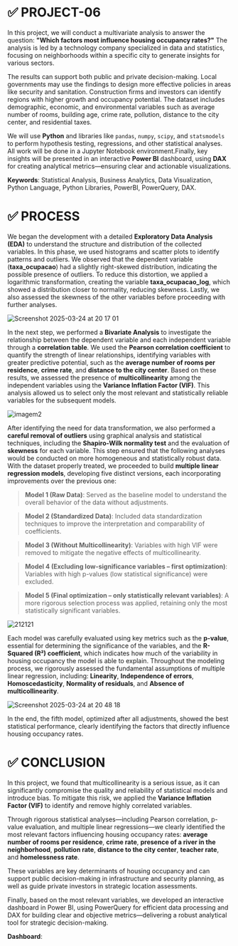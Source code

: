 # ✅ PROJECT-06

In this project, we will conduct a multivariate analysis to answer the question: **"Which factors most influence housing occupancy rates?"** The analysis is led by a technology company specialized in data and statistics, focusing on neighborhoods within a specific city to generate insights for various sectors.

The results can support both public and private decision-making. Local governments may use the findings to design more effective policies in areas like security and sanitation. Construction firms and investors can identify regions with higher growth and occupancy potential. The dataset includes demographic, economic, and environmental variables such as average number of rooms, building age, crime rate, pollution, distance to the city center, and residential taxes.

We will use **Python** and libraries like `pandas`, `numpy`, `scipy`, and `statsmodels` to perform hypothesis testing, regressions, and other statistical analyses. All work will be done in a Jupyter Notebook environment.Finally, key insights will be presented in an interactive **Power BI** dashboard, using **DAX** for creating analytical metrics—ensuring clear and actionable visualizations.

**Keywords**: Statistical Analysis, Business Analytics, Data Visualization, Python Language, Python Libraries, PowerBI, PowerQuery, DAX.

# ✅ PROCESS

We began the development with a detailed **Exploratory Data Analysis (EDA)** to understand the structure and distribution of the collected variables. In this phase, we used histograms and scatter plots to identify patterns and outliers. We observed that the dependent variable (**taxa_ocupacao**) had a slightly right-skewed distribution, indicating the possible presence of outliers. To reduce this distortion, we applied a logarithmic transformation, creating the variable **taxa_ocupacao_log**, which showed a distribution closer to normality, reducing skewness. Lastly, we also assessed the skewness of the other variables before proceeding with further analyses.

![Screenshot 2025-03-24 at 20 17 01](https://github.com/user-attachments/assets/cdcf10a1-ed05-4956-b912-0ea44857a74c)

In the next step, we performed a **Bivariate Analysis** to investigate the relationship between the dependent variable and each independent variable through a **correlation table**. We used the **Pearson correlation coefficient** to quantify the strength of linear relationships, identifying variables with greater predictive potential, such as the **average number of rooms per residence**, **crime rate**, and **distance to the city center**. Based on these results, we assessed the presence of **multicollinearity** among the independent variables using the **Variance Inflation Factor (VIF)**. This analysis allowed us to select only the most relevant and statistically reliable variables for the subsequent models.

![imagem2](https://github.com/user-attachments/assets/29952055-944f-4c7d-826e-350faebc9b23)

After identifying the need for data transformation, we also performed a **careful removal of outliers** using graphical analysis and statistical techniques, including the **Shapiro-Wilk normality test** and the evaluation of **skewness** for each variable. This step ensured that the following analyses would be conducted on more homogeneous and statistically robust data. With the dataset properly treated, we proceeded to build **multiple linear regression models**, developing five distinct versions, each incorporating improvements over the previous one:

> **Model 1 (Raw Data)**: Served as the baseline model to understand the overall behavior of the data without adjustments.

> **Model 2 (Standardized Data)**: Included data standardization techniques to improve the interpretation and comparability of coefficients.

> **Model 3 (Without Multicollinearity)**: Variables with high VIF were removed to mitigate the negative effects of multicollinearity.

> **Model 4 (Excluding low-significance variables – first optimization)**: Variables with high p-values (low statistical significance) were excluded.

> **Model 5 (Final optimization – only statistically relevant variables)**: A more rigorous selection process was applied, retaining only the most statistically significant variables.

![212121](https://github.com/user-attachments/assets/c68c8608-b7df-48e8-a072-52990ae461cc)

Each model was carefully evaluated using key metrics such as the **p-value**, essential for determining the significance of the variables, and the **R-Squared (R²) coefficient**, which indicates how much of the variability in housing occupancy the model is able to explain. Throughout the modeling process, we rigorously assessed the fundamental assumptions of multiple linear regression, including: **Linearity**, **Independence of errors**, **Homoscedasticity**, **Normality of residuals**, and **Absence of multicollinearity**.

![Screenshot 2025-03-24 at 20 48 18](https://github.com/user-attachments/assets/85b9e3c2-961d-4a44-91eb-7df31de13a2e)

In the end, the fifth model, optimized after all adjustments, showed the best statistical performance, clearly identifying the factors that directly influence housing occupancy rates.

# ✅ CONCLUSION

In this project, we found that multicollinearity is a serious issue, as it can significantly compromise the quality and reliability of statistical models and introduce bias. To mitigate this risk, we applied the **Variance Inflation Factor (VIF)** to identify and remove highly correlated variables.

Through rigorous statistical analyses—including Pearson correlation, p-value evaluation, and multiple linear regressions—we clearly identified the most relevant factors influencing housing occupancy rates: **average number of rooms per residence**, **crime rate**, **presence of a river in the neighborhood**, **pollution rate**, **distance to the city center**, **teacher rate**, and **homelessness rate**.

These variables are key determinants of housing occupancy and can support public decision-making in infrastructure and security planning, as well as guide private investors in strategic location assessments.

Finally, based on the most relevant variables, we developed an interactive dashboard in Power BI, using PowerQuery for efficient data processing and DAX for building clear and objective metrics—delivering a robust analytical tool for strategic decision-making.

**Dashboard**:
